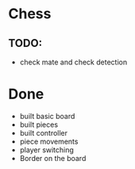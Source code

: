 # Chess

## TODO:
- check mate and check detection


# Done
- built basic board
- built pieces
- built controller
- piece movements
- player switching
- Border on the board